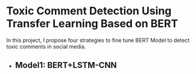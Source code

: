 # Toxic Comment Detection Using Transfer Learning Based on BERT
In this project, I propose four strategies to fine tune BERT Model to detect toxic comments in social media. 
* ## Model1: BERT+LSTM-CNN
